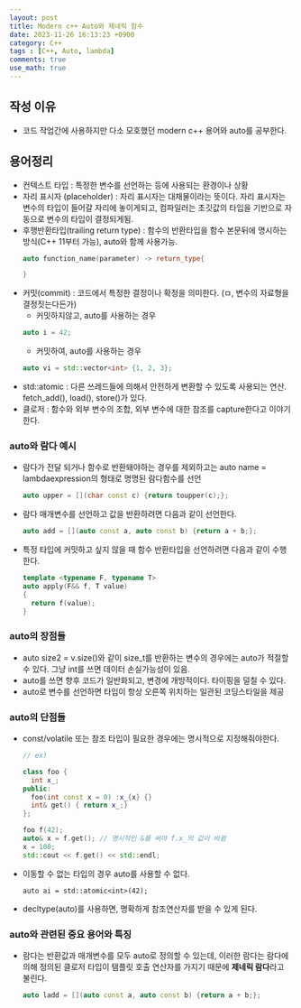 ```yaml
---
layout: post
title: Modern c++ Auto와 제네릭 함수
date: 2023-11-26 16:13:23 +0900
category: C++
tags : [C++, Auto, lambda]
comments: true
use_math: true
---
```


## 작성 이유
- 코드 작업간에 사용하지만 다소 모호했던 modern c++ 용어와 auto를 공부한다.

## 용어정리
- 컨텍스트 타입 : 특정한 변수를 선언하는 등에 사용되는 환경이나 상황
- 자리 표시자 (placeholder) : 자리 표시자는 대채물이라는 뜻이다. 자리 표시자는 변수의 타입이 들어갈 자리에 놓이게되고, 컴파일러는 초깃값의 타입을 기반으로 자동으로 변수의 타입이 결정되게됨.
- 후행반환타입(trailing return type) : 함수의 반환타입을 함수 본문뒤에 명시하는 방식(C++ 11부터 가능), auto와 함께 사용가능.
  ```C++
  auto function_name(parameter) -> return_type{

  }
  ```
- 커밋(commit) : 코드에서 특정한 결정이나 확정을 의미한다. (ㅁ, 변수의 자료형을 결정짓는다든가)
  - 커밋하지않고, auto를 사용하는 경우
  ```C++
  auto i = 42;
  ```
  - 커밋하여, auto를 사용하는 경우
  ```C++
  auto vi = std::vector<int> {1, 2, 3};
  ```
- std::atomic<T> : 다른 쓰레드들에 의해서 안전하게 변환할 수 있도록 사용되는 연산. fetch_add(), load(), store()가 있다.
- 클로저 : 함수와 외부 변수의 조합, 외부 변수에 대한 참조를 capture한다고 이야기한다.

### auto와 람다 예시

- 람다가 전달 되거나 함수로 반환돼야하는 경우를 제외하고는 auto name = lambdaexpression의 형태로 명명된 람다함수를 선언
  ```C++
  auto upper = [](char const c) {return toupper(c);};
  ```
- 람다 매개변수를 선언하고 값을 반환하려면 다음과 같이 선언한다.
  ```C++
  auto add = [](auto const a, auto const b) {return a + b;};
  ```
- 특정 타입에 커밋하고 싶지 않을 때 함수 반환타입을 선언하려면 다음과 같이 수행한다.
  ```C++
  template <typename F, typename T>
  auto apply(F&& f, T value)
  {
    return f(value);
  }
  ```

### auto의 장점들
- auto size2 = v.size()와 같이 size_t를 반환하는 변수의 경우에는 auto가 적절할 수 있다. 그냥 int를 쓰면 데이터 손실가능성이 있음.
- auto를 쓰면 향후 코드가 일반화되고, 변경에 개방적이다. 타이핑을 덜칠 수 있다.
- auto로 변수를 선언하면 타입이 항상 오른쪽 위치하는 일관된 코딩스타일을 제공

### auto의 단점들
- const/volatile 또는 참조 타입이 필요한 경우에는 명시적으로 지정해줘야한다.
  ```C++
  // ex)

  class foo {
    int x_;
  public:
    foo(int const x = 0) :x_{x} {}
    int& get() { return x_;}
  };

  foo f(42);
  auto& x = f.get(); // 명시적인 &를 써야 f.x_의 값이 바뀜
  x = 100;
  std::cout << f.get() << std::endl;
  ```
- 이동할 수 없는 타입의 경우 auto를 사용할 수 없다.
  ```
  auto ai = std::atomic<int>(42);
  ```

- decltype(auto)를 사용하면, 명확하게 참조연산자를 받을 수 있게 된다.

### auto와 관련된 중요 용어와 특징
- 람다는 반환값과 매개변수를 모두 auto로 정의할 수 있는데, 이러한 람다는 람다에 의해 정의된 클로저 타입이 탬플릿 호출 연산자를 가지기 때문에 **제네릭 람다**라고 불린다.
  ```c++
  auto ladd = [](auto const a, auto const b) {return a + b;};
  ```
